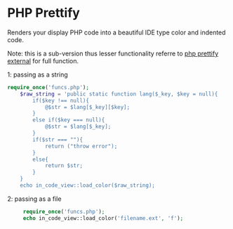 # PHP Prettify

Renders your display PHP code into a beautiful IDE type color and indented code. 

Note: this is a sub-version thus lesser functionality referre to [php prettify external](http://ghostff.com/oop/?Php_Code_Color=php#ext) for full function.

1: passing as a string

```php
require_once('funcs.php');
    $raw_string = 'public static function lang($_key, $key = null){
		if($key !== null){
			@$str = $lang[$_key][$key];
		}
		else if($key === null){
			@$str = $lang[$_key];
		}
		if($str === ""){
			return ("throw error");
		}
		else{
			return $str;
		}
	}
	echo in_code_view::load_color($raw_string);
```

2: passing as a file
```php
     require_once('funcs.php');
     echo in_code_view::load_color('filename.ext', 'f');
```